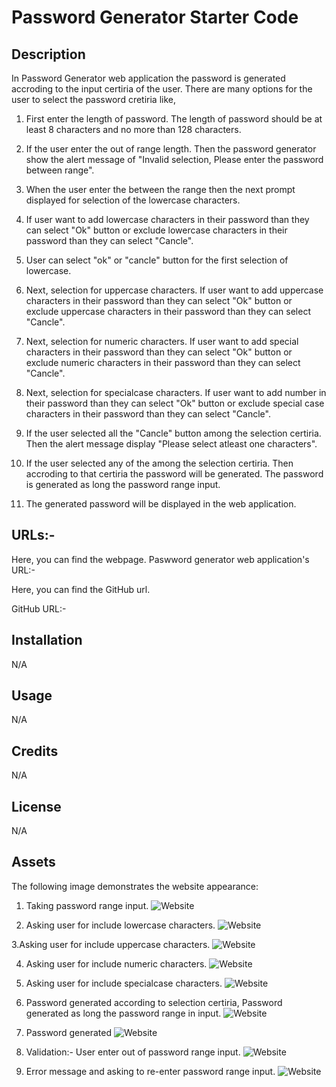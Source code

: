 # Password Generator Starter Code

## Description
 In Password Generator web application the password is generated accroding to the input certiria of the user. There are many options for the user to select the password cretiria like,
 
1. First enter the length of password. The length of password should be at least 8 characters and no more than 128 characters.

2. If the user enter the out of range length. Then the password generator show the alert message of "Invalid selection, Please enter the password between range".

3. When the user enter the between the range then the next prompt displayed for selection of the lowercase characters.

4. If user want to add lowercase characters in their password than they can select "Ok" button or exclude lowercase characters in their password than they can select "Cancle".

5. User can select "ok" or "cancle" button for the first selection of lowercase.

6. Next, selection for uppercase characters. If user want to add uppercase characters in their password than they can select "Ok" button or exclude uppercase characters in their password than they can select "Cancle".
   
7. Next, selection for numeric characters. If user want to add special characters in their password than they can select "Ok" button or exclude numeric characters in their password than they can select "Cancle".

8.  Next, selection for specialcase characters. If user want to add number in their password than they can select "Ok" button or exclude special case characters in their password than they can select "Cancle".
   
9. If the user selected all the "Cancle" button among the selection certiria. Then the alert message display "Please select atleast one characters".

10. If the user selected any of the among the selection certiria. Then accroding to that certiria the password will be generated. The password is generated as long the password range input.

11. The generated password will be displayed in the web application.




## URLs:-
Here, you can find the webpage.
Paswword generator web application's URL:- 


Here, you can find the GitHub url.

GitHub URL:- 


## Installation

N/A

## Usage

N/A

## Credits

N/A

## License

N/A

## Assets

The following image demonstrates the website appearance:
1. Taking password range input.
![Website](./Develop/assets/screenshot1.png)


2. Asking user for include lowercase characters.
![Website](./Develop/assets/screenshot2.png)


3.Asking user for include uppercase characters.
![Website](./Develop/assets/screenshot3.png)


4. Asking user for include numeric characters.
![Website](./Develop/assets/screenshot4.png)


5. Asking user for include specialcase characters.
![Website](./Develop/assets/screenshot5.png)


6. Password generated according to selection certiria,   Password generated as long the password range in input.
![Website](./Develop/assets/scrennshot6.png)


7. Password generated
![Website](./Develop/assets/screenshot7.png)


8. Validation:- User enter out of password range input.
![Website](./Develop/assets/screenshot8.png)


9. Error message and asking to re-enter password range input.
![Website](./Develop/assets/screenshot9.png)